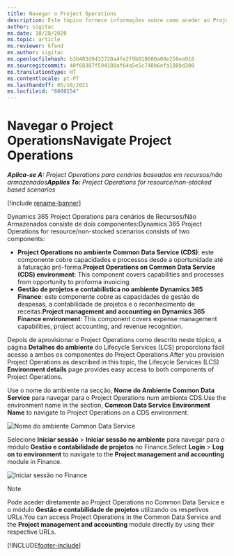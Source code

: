 ```yaml
---
title: Navegar o Project Operations
description: Este tópico fornece informações sobre como aceder ao Project Operations a partir do Lifecycle Services.
author: sigitac
ms.date: 10/28/2020
ms.topic: article
ms.reviewer: kfend
ms.author: sigitac
ms.openlocfilehash: b3b403d9432720a4fe2f9b818600a00e250ea918
ms.sourcegitcommit: 40f68387f594180af64a5e5c748b6efa188bd300
ms.translationtype: HT
ms.contentlocale: pt-PT
ms.lasthandoff: 05/10/2021
ms.locfileid: "6000154"
---
```

# <a name="navigate-project-operations"></a><span data-ttu-id="1e6fb-103">Navegar o Project Operations</span><span class="sxs-lookup"><span data-stu-id="1e6fb-103">Navigate Project Operations</span></span>

<span data-ttu-id="1e6fb-104">_**Aplica-se A:** Project Operations para cenários baseados em recursos/não armazenados_</span><span class="sxs-lookup"><span data-stu-id="1e6fb-104">_**Applies To:** Project Operations for resource/non-stocked based scenarios_</span></span>

[!include [rename-banner](~/includes/cc-data-platform-banner.md)]

<span data-ttu-id="1e6fb-105">Dynamics 365 Project Operations para cenários de Recursos/Não Armazenados consiste de dois componentes:</span><span class="sxs-lookup"><span data-stu-id="1e6fb-105">Dynamics 365 Project Operations for resource/non-stocked scenarios consists of two components:</span></span> 

 - <span data-ttu-id="1e6fb-106">**Project Operations no ambiente Common Data Service (CDS)**: este componente cobre capacidades e processos desde a oportunidade até à faturação pró-forma.</span><span class="sxs-lookup"><span data-stu-id="1e6fb-106">**Project Operations on Common Data Service (CDS) environment**: This component covers capabilities and processes from opportunity to proforma invoicing.</span></span> 
 - <span data-ttu-id="1e6fb-107">**Gestão de projetos e contabilística no ambiente Dynamics 365 Finance**: este componente cobre as capacidades de gestão de despesas, a contabilidade de projetos e o reconhecimento de receitas.</span><span class="sxs-lookup"><span data-stu-id="1e6fb-107">**Project management and accounting on Dynamics 365 Finance environment**: This component covers expense management capabilities, project accounting, and revenue recognition.</span></span> 

<span data-ttu-id="1e6fb-108">Depois de aprovisionar o Project Operations como descrito neste tópico, a página **Detalhes do ambiente** do Lifecycle Services (LCS) proporciona fácil acesso a ambos os componentes do Project Operations.</span><span class="sxs-lookup"><span data-stu-id="1e6fb-108">After you provision Project Operations as described in this topic, the Lifecycle Services (LCS) **Environment details** page provides easy access to both components of Project Operations.</span></span>  

<span data-ttu-id="1e6fb-109">Use o nome do ambiente na secção, **Nome do Ambiente Common Data Service** para navegar para o Project Operations num ambiente CDS.</span><span class="sxs-lookup"><span data-stu-id="1e6fb-109">Use the environment name in the section, **Common Data Service Environment Name** to navigate to Project Operations on a CDS environment.</span></span> 

  ![Nome do ambiente Common Data Service](./media/environment-name.PNG)

<span data-ttu-id="1e6fb-111">Selecione **Iniciar sessão** > **Iniciar sessão no ambiente** para navegar para o módulo **Gestão e contabilidade de projetos** no Finance.</span><span class="sxs-lookup"><span data-stu-id="1e6fb-111">Select **Login** > **Log on to environment** to navigate to the **Project management and accounting** module in Finance.</span></span>  

   ![Iniciar sessão no Finance](./media/environment-login.PNG)

> [!NOTE]
> <span data-ttu-id="1e6fb-113">Pode aceder diretamente ao Project Operations no Common Data Service e o módulo **Gestão e contabilidade de projetos** utilizando os respetivos URLs.</span><span class="sxs-lookup"><span data-stu-id="1e6fb-113">You can access Project Operations in the Common Data Service and the **Project management and accounting** module directly by using their respective URLs.</span></span> 


[!INCLUDE[footer-include](../includes/footer-banner.md)]
